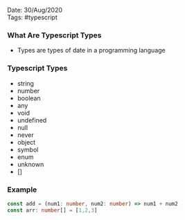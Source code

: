 Date: 30/Aug/2020  
Tags: #typescript

### What Are Typescript Types
* Types are types of date in a programming language

### Typescript Types
* string
* number
* boolean
* any
* void
* undefined
* null
* never
* object
* symbol
* enum
* unknown
* []

### Example

```typescript
const add = (num1: number, num2: number) => num1 + num2
const arr: number[] = [1,2,3]
```
